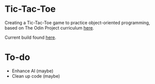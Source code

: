 # Tic-Tac-Toe
Creating a Tic-Tac-Toe game to practice object-oriented programming, based on The Odin Project curriculum [here](https://www.theodinproject.com/courses/javascript/lessons/tic-tac-toe-javascript?ref=lnav).

Current build found [here](https://codydegen.github.io/tictactoe/).

# To-do
* Enhance AI (maybe)
* Clean up code (maybe)